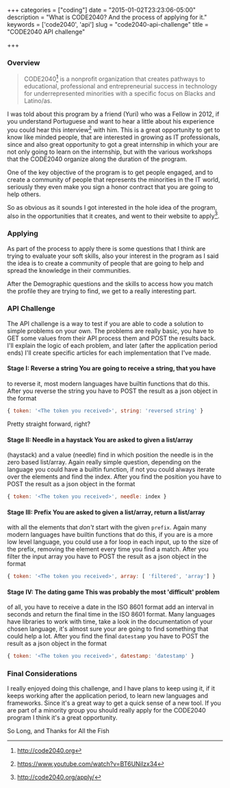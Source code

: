 +++
categories = ["coding"]
date = "2015-01-02T23:23:06-05:00"
description = "What is CODE2040? And the process of applying for it."
keywords = ['code2040', 'api']
slug = "code2040-api-challenge"
title = "CODE2040 API challenge"

+++

### Overview

> CODE2040[^1]  is a nonprofit organization that creates pathways to
> educational, professional and entrepreneurial success in technology for
> underrepresented minorities with a specific focus on Blacks and Latino/as.

I was told about this program by a friend (Yuri) who was a Fellow in 2012, if
you understand Portuguese and want to hear a little about his experience you
could hear this interview[^2] with him.  This is a great opportunity to get to
know like minded people, that are interested in growing as IT professionals,
since and also great opportunity to got a great internship in which your are
not only going to learn on the internship, but with the various workshops that
the CODE2040 organize along the duration of the program.

One of the key objective of the program is to get people engaged, and to create
a community of people that represents the minorities in the IT world, seriously
they even make you sign a honor contract that you are going to help others.

So as obvious as it sounds I got interested in the hole idea of the program,
also in the opportunities that it creates, and went to their website to
apply[^3].

### Applying

As part of the process to apply there is some questions that I think are trying
to evaluate your soft skills, also your interest in the program as I said the
idea is to create a community of people that are going to help and spread the
knowledge in their communities.

After the Demographic questions and the skills to access how you match the
profile they are trying to find, we get to a really interesting part.

### API Challenge

The API challenge is a way to test if you are able to code a solution to simple
problems on your own. The problems are really basic, you have to GET some
values from their API process them and POST the results back. I'll explain the
logic of each problem, and later (after the application period ends) I'll
create specific articles for each implementation that I've made.

#### Stage I: Reverse a string You are going to receive a string, that you have
to reverse it, most modern languages have builtin functions that do this.
After you reverse the string you have to POST the result as a  json object in
the format

```javascript
{ token: '<The token you received>', string: 'reversed string' }
```
Pretty straight forward, right?

#### Stage II: Needle in a haystack You are asked to given a list/array
(haystack) and a value (needle) find in which position the needle is in the
zero based list/array. Again really simple question, depending on the language
you could have a builtin function, if not you could always iterate over the
elements and find the index.  After you find the position you have to POST the
result as a json object in the format

```javascript
{ token: '<The token you received>', needle: index }
```


#### Stage III: Prefix You are asked to given a list/array, return a list/array
with all the elements that *don't* start with the given `prefix`. Again many
modern languages have builtin functions that do this, if you are is a more low
level language, you could use a for loop in each input, up to the size of the
prefix, removing the element every time you find a match.  After you filter the
input array you have to POST the result as a json object in the format

```javascript
{ token: '<The token you received>', array: [ 'filtered', 'array'] }
```


#### Stage IV: The dating game This was probably the most 'difficult' problem
of all, you have to receive a date in the ISO 8601 format add an interval in
seconds and return the final time in the ISO 8601 format. Many languages have
libraries to work with time, take a look in the documentation of your chosen
language, it's almost sure your are going to find something that could help a
lot.  After you find the final `datestamp` you have to POST the result as a
json object in the format

```javascript
{ token: '<The token you received>', datestamp: 'datestamp' }
```


### Final Considerations

I really enjoyed doing this challenge, and I have plans to keep using it, if it
keeps working after the application period, to learn new languages and
frameworks. Since it's a great way to get a quick sense of a new tool. If you
are part of a minority group you should really apply for the CODE2040 program I
think it's a great opportunity.


So Long, and Thanks for All the Fish



[^1]: http://code2040.org
[^2]: https://www.youtube.com/watch?v=BT6UNiIzx34
[^3]: http://code2040.org/apply/</The>
